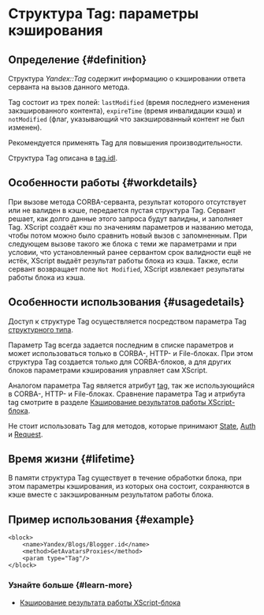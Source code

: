 # Структура Tag: параметры кэширования

## Определение {#definition}

Структура _Yandex::Tag_ содержит информацию о кэшировании ответа серванта на вызов данного метода.

Tag состоит из трех полей: `lastModified` (время последнего изменения закэшированного контента), `expireTime` (время инвалидации кэша) и `notModified` (флаг, указывающий что закэшированный контент не был изменен).

Рекомендуется применять Tag для повышения производительности.

Структура Tag описана в [tag.idl](https://svn.yandex.ru/websvn/wsvn/common/idl/trunk/tag/idl/tag.idl).


## Особенности работы {#workdetails}

При вызове метода CORBA-серванта, результат которого отсутствует или не валиден в кэше, передается пустая структура Tag. Сервант решает, как долго данные этого запроса будут валидны, и заполняет Tag. XScript создаёт кэш по значениям параметров и названию метода, чтобы потом можно было сравнить новый вызов с запомненным. При следующем вызове такого же блока с теми же параметрами и при условии, что установленный ранее сервантом срок валидности ещё не истёк, XScript выдаёт результат работы блока из кэша. Также, если сервант возвращает поле `Not Modified`, XScript извлекает результаты работы блока из кэша.


## Особенности использования {#usagedetails}

Доступ к структуре Tag осуществляется посредством параметра Tag [структурного типа](parameters-complex-ov.md).

Параметр Tag всегда задается последним в списке параметров и может использоваться только в CORBA-, HTTP- и File-блоках. При этом структура Tag создается только для CORBA-блоков, а для других блоков параметрами кэширования управляет сам XScript.

Аналогом параметра Tag является атрибут [tag](../appendices/attrs-ov.md#tag), так же использующийся в CORBA-, HTTP- и File-блоках. Сравнение параметра Tag и атрибута tag смотрите в разделе [Кэширование результатов работы XScript-блока](../concepts/block-results-caching.md).

Не стоит использовать Tag для методов, которые принимают [State](state-ov.md), [Auth](auth-ov.md) и [Request](request-ov.md).


## Время жизни {#lifetime}

В памяти структура Tag существует в течение обработки блока, при этом параметры кэширования, из которых она состоит, сохраняются в кэше вместе с закэшированным результатом работы блока.


## Пример использования {#example}

```
<block>
    <name>Yandex/Blogs/Blogger.id</name>
    <method>GetAvatarsProxies</method>
    <param type="Tag"/>
</block>
```

### Узнайте больше {#learn-more}
* [Кэширование результата работы XScript-блока](../concepts/block-results-caching.md)